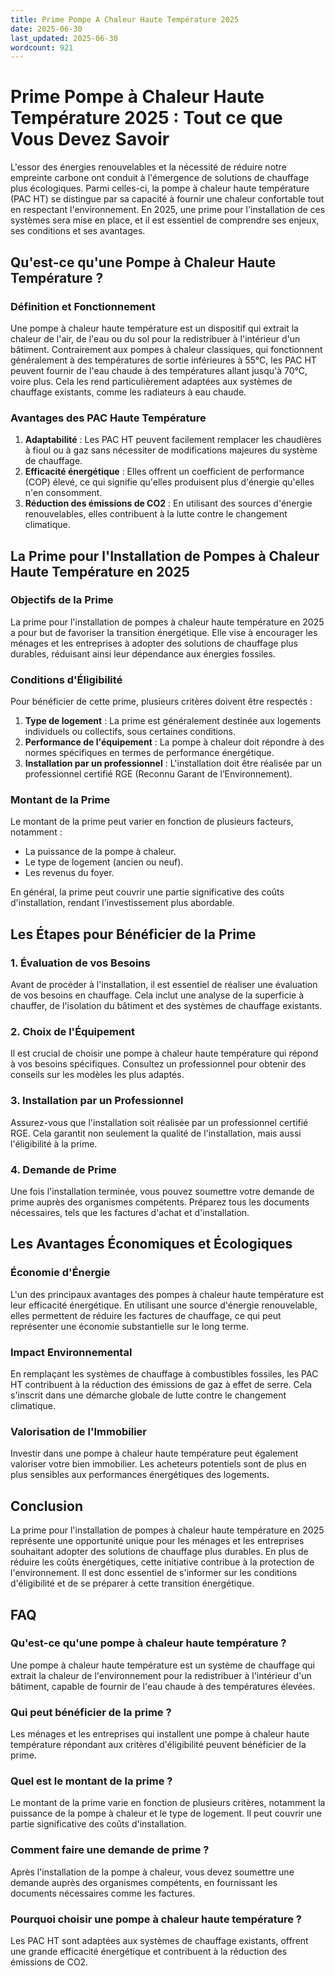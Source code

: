 ```yaml
---
title: Prime Pompe A Chaleur Haute Température 2025
date: 2025-06-30
last_updated: 2025-06-30
wordcount: 921
---
```


# Prime Pompe à Chaleur Haute Température 2025 : Tout ce que Vous Devez Savoir

L'essor des énergies renouvelables et la nécessité de réduire notre empreinte carbone ont conduit à l'émergence de solutions de chauffage plus écologiques. Parmi celles-ci, la pompe à chaleur haute température (PAC HT) se distingue par sa capacité à fournir une chaleur confortable tout en respectant l'environnement. En 2025, une prime pour l'installation de ces systèmes sera mise en place, et il est essentiel de comprendre ses enjeux, ses conditions et ses avantages.

## Qu'est-ce qu'une Pompe à Chaleur Haute Température ?

### Définition et Fonctionnement

Une pompe à chaleur haute température est un dispositif qui extrait la chaleur de l'air, de l'eau ou du sol pour la redistribuer à l'intérieur d'un bâtiment. Contrairement aux pompes à chaleur classiques, qui fonctionnent généralement à des températures de sortie inférieures à 55°C, les PAC HT peuvent fournir de l'eau chaude à des températures allant jusqu'à 70°C, voire plus. Cela les rend particulièrement adaptées aux systèmes de chauffage existants, comme les radiateurs à eau chaude.

### Avantages des PAC Haute Température

1. **Adaptabilité** : Les PAC HT peuvent facilement remplacer les chaudières à fioul ou à gaz sans nécessiter de modifications majeures du système de chauffage.
2. **Efficacité énergétique** : Elles offrent un coefficient de performance (COP) élevé, ce qui signifie qu'elles produisent plus d'énergie qu'elles n'en consomment.
3. **Réduction des émissions de CO2** : En utilisant des sources d'énergie renouvelables, elles contribuent à la lutte contre le changement climatique.

## La Prime pour l'Installation de Pompes à Chaleur Haute Température en 2025

### Objectifs de la Prime

La prime pour l'installation de pompes à chaleur haute température en 2025 a pour but de favoriser la transition énergétique. Elle vise à encourager les ménages et les entreprises à adopter des solutions de chauffage plus durables, réduisant ainsi leur dépendance aux énergies fossiles.

### Conditions d'Éligibilité

Pour bénéficier de cette prime, plusieurs critères doivent être respectés :

1. **Type de logement** : La prime est généralement destinée aux logements individuels ou collectifs, sous certaines conditions.
2. **Performance de l'équipement** : La pompe à chaleur doit répondre à des normes spécifiques en termes de performance énergétique.
3. **Installation par un professionnel** : L'installation doit être réalisée par un professionnel certifié RGE (Reconnu Garant de l’Environnement).

### Montant de la Prime

Le montant de la prime peut varier en fonction de plusieurs facteurs, notamment :

- La puissance de la pompe à chaleur.
- Le type de logement (ancien ou neuf).
- Les revenus du foyer.

En général, la prime peut couvrir une partie significative des coûts d'installation, rendant l'investissement plus abordable.

## Les Étapes pour Bénéficier de la Prime

### 1. Évaluation de vos Besoins

Avant de procéder à l'installation, il est essentiel de réaliser une évaluation de vos besoins en chauffage. Cela inclut une analyse de la superficie à chauffer, de l'isolation du bâtiment et des systèmes de chauffage existants.

### 2. Choix de l'Équipement

Il est crucial de choisir une pompe à chaleur haute température qui répond à vos besoins spécifiques. Consultez un professionnel pour obtenir des conseils sur les modèles les plus adaptés.

### 3. Installation par un Professionnel

Assurez-vous que l'installation soit réalisée par un professionnel certifié RGE. Cela garantit non seulement la qualité de l'installation, mais aussi l'éligibilité à la prime.

### 4. Demande de Prime

Une fois l'installation terminée, vous pouvez soumettre votre demande de prime auprès des organismes compétents. Préparez tous les documents nécessaires, tels que les factures d'achat et d'installation.

## Les Avantages Économiques et Écologiques

### Économie d'Énergie

L'un des principaux avantages des pompes à chaleur haute température est leur efficacité énergétique. En utilisant une source d'énergie renouvelable, elles permettent de réduire les factures de chauffage, ce qui peut représenter une économie substantielle sur le long terme.

### Impact Environnemental

En remplaçant les systèmes de chauffage à combustibles fossiles, les PAC HT contribuent à la réduction des émissions de gaz à effet de serre. Cela s'inscrit dans une démarche globale de lutte contre le changement climatique.

### Valorisation de l'Immobilier

Investir dans une pompe à chaleur haute température peut également valoriser votre bien immobilier. Les acheteurs potentiels sont de plus en plus sensibles aux performances énergétiques des logements.

## Conclusion

La prime pour l'installation de pompes à chaleur haute température en 2025 représente une opportunité unique pour les ménages et les entreprises souhaitant adopter des solutions de chauffage plus durables. En plus de réduire les coûts énergétiques, cette initiative contribue à la protection de l'environnement. Il est donc essentiel de s'informer sur les conditions d'éligibilité et de se préparer à cette transition énergétique.

## FAQ

### Qu'est-ce qu'une pompe à chaleur haute température ?

Une pompe à chaleur haute température est un système de chauffage qui extrait la chaleur de l'environnement pour la redistribuer à l'intérieur d'un bâtiment, capable de fournir de l'eau chaude à des températures élevées.

### Qui peut bénéficier de la prime ?

Les ménages et les entreprises qui installent une pompe à chaleur haute température répondant aux critères d'éligibilité peuvent bénéficier de la prime.

### Quel est le montant de la prime ?

Le montant de la prime varie en fonction de plusieurs critères, notamment la puissance de la pompe à chaleur et le type de logement. Il peut couvrir une partie significative des coûts d'installation.

### Comment faire une demande de prime ?

Après l'installation de la pompe à chaleur, vous devez soumettre une demande auprès des organismes compétents, en fournissant les documents nécessaires comme les factures.

### Pourquoi choisir une pompe à chaleur haute température ?

Les PAC HT sont adaptées aux systèmes de chauffage existants, offrent une grande efficacité énergétique et contribuent à la réduction des émissions de CO2.